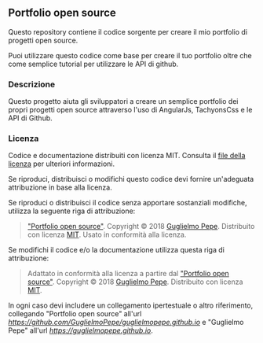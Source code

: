 ## Portfolio open source

Questo repository contiene il codice sorgente per creare il mio portfolio di progetti open source.

Puoi utilizzare questo codice come base per creare il tuo portfolio oltre che come semplice tutorial per utilizzare le API di github.

### Descrizione
Questo progetto aiuta gli sviluppatori a creare un semplice portfolio dei propri progetti open source attraverso l'uso di AngularJs, TachyonsCss e le API di Github.


### Licenza
Codice e documentazione distribuiti con licenza MIT. Consulta il [file della licenza](LICENSE.md) per ulteriori informazioni.

Se riproduci, distribuisci o modifichi questo codice devi fornire un'adeguata attribuzione in base alla licenza.

Se riproduci o distribuisci il codice senza apportare sostanziali modifiche, utilizza la seguente riga di attribuzione:

> ["Portfolio open source"](https://github.com/GuglielmoPepe/guglielmopepe.github.io). Copyright &copy; 2018 [Guglielmo Pepe](https://guglielmopepe.github.io). Distribuito con licenza [MIT](https://github.com/GuglielmoPepe/guglielmopepe.github.io/blob/master/LICENSE.md). Usato in conformità alla licenza.

Se modifichi il codice e/o la documentazione utilizza questa riga di attribuzione:

> Adattato in conformità alla licenza a partire dal ["Portfolio open source"](https://github.com/GuglielmoPepe/guglielmopepe.github.io). Copyright &copy; 2018 [Guglielmo Pepe](https://guglielmopepe.github.io). Distribuito con licenza [MIT](https://github.com/GuglielmoPepe/guglielmopepe.github.io/blob/master/LICENSE.md).

In ogni caso devi includere un collegamento ipertestuale o altro riferimento, collegando "Portfolio open source" all'url _https://github.com/GuglielmoPepe/guglielmopepe.github.io_ e "Guglielmo Pepe" all'url _https://guglielmopepe.github.io_.
